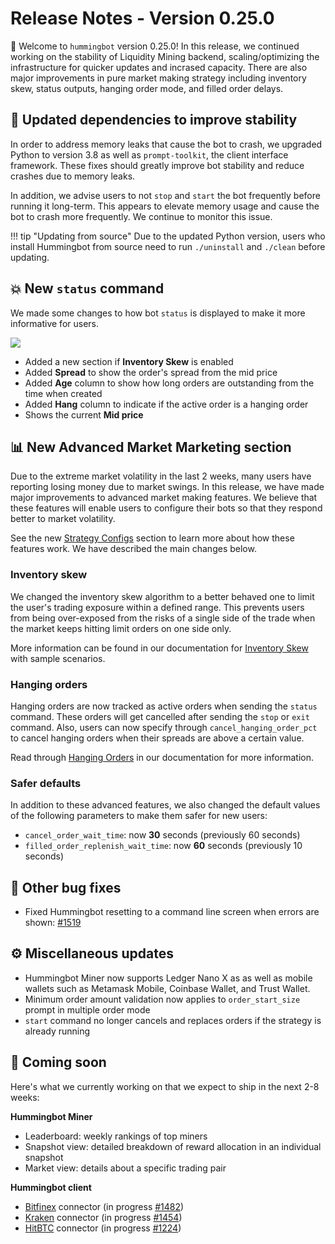 # Release Notes - Version 0.25.0

🚀 Welcome to `hummingbot` version 0.25.0! In this release, we continued working on the stability of Liquidity Mining backend, scaling/optimizing the infrastructure for quicker updates and incrased capacity. There are also major improvements in pure market making strategy including inventory skew, status outputs, hanging order mode, and filled order delays.


## 🚰 Updated dependencies to improve stability

In order to address memory leaks that cause the bot to crash, we upgraded Python to version 3.8 as well as `prompt-toolkit`, the client interface framework. These fixes should greatly improve bot stability and reduce crashes due to memory leaks.

In addition, we advise users to not `stop` and `start` the bot frequently before running it long-term. This appears to elevate memory usage and cause the bot to crash more frequently. We continue to monitor this issue.

!!! tip "Updating from source"
    Due to the updated Python version, users who install Hummingbot from source need to run `./uninstall` and `./clean` before updating.

## 💥 New `status` command
We made some changes to how bot `status` is displayed to make it more informative for users.

![](/assets/img/status_command2.png)

* Added a new section if **Inventory Skew** is enabled
* Added **Spread** to show the order's spread from the mid price
* Added **Age** column to show how long orders are outstanding from the time when created
* Added **Hang** column to indicate if the active order is a hanging order
* Shows the current **Mid price**

## 📊 New Advanced Market Marketing section

Due to the extreme market volatility in the last 2 weeks, many users have reporting losing money due to market swings. In this release, we have made major improvements to advanced market making features. We believe that these features will enable users to configure their bots so that they respond better to market volatility.

See the new [Strategy Configs](/strategy-configs/) section to learn more about how these features work. We have described the main changes below.

### Inventory skew

We changed the inventory skew algorithm to a better behaved one to limit the user's trading exposure within a defined range. This prevents users from being over-exposed from the risks of a single side of the trade when the market keeps hitting limit orders on one side only.

More information can be found in our documentation for [Inventory Skew](/strategy-configs/inventory-skew/) with sample scenarios.

### Hanging orders

Hanging orders are now tracked as active orders when sending the `status` command. These orders will get cancelled after sending the `stop` or `exit` command. Also, users can now specify through `cancel_hanging_order_pct` to cancel hanging orders when their spreads are above a certain value.

Read through [Hanging Orders](/strategy-configs/hanging-orders/) in our documentation for more information.

### Safer defaults

In addition to these advanced features, we also changed the default values of the following parameters to make them safer for new users:

* `cancel_order_wait_time`: now **30** seconds (previously 60 seconds)
* `filled_order_replenish_wait_time`: now **60** seconds (previously 10 seconds)

## 🐞 Other bug fixes

* Fixed Hummingbot resetting to a command line screen when errors are shown: [#1519](https://github.com/CoinAlpha/hummingbot/issues/1519)


## ⚙️ Miscellaneous updates

* Hummingbot Miner now supports Ledger Nano X as as well as mobile wallets such as Metamask Mobile, Coinbase Wallet, and Trust Wallet.
* Minimum order amount validation now applies to `order_start_size` prompt in multiple order mode
* `start` command no longer cancels and replaces orders if the strategy is already running

## 🚀 Coming soon

Here's what we currently working on that we expect to ship in the next 2-8 weeks:

**Hummingbot Miner**

* Leaderboard: weekly rankings of top miners
* Snapshot view: detailed breakdown of reward allocation in an individual snapshot
* Market view: details about a specific trading pair

**Hummingbot client**

* [Bitfinex](https://www.bitfinex.com/) connector (in progress [#1482](https://github.com/CoinAlpha/hummingbot/pull/1482))
* [Kraken](https://www.kraken.com/) connector (in progress [#1454](https://github.com/CoinAlpha/hummingbot/pull/1454))
* [HitBTC](https://hitbtc.com/) connector (in progress [#1224](https://github.com/CoinAlpha/hummingbot/pull/1224))